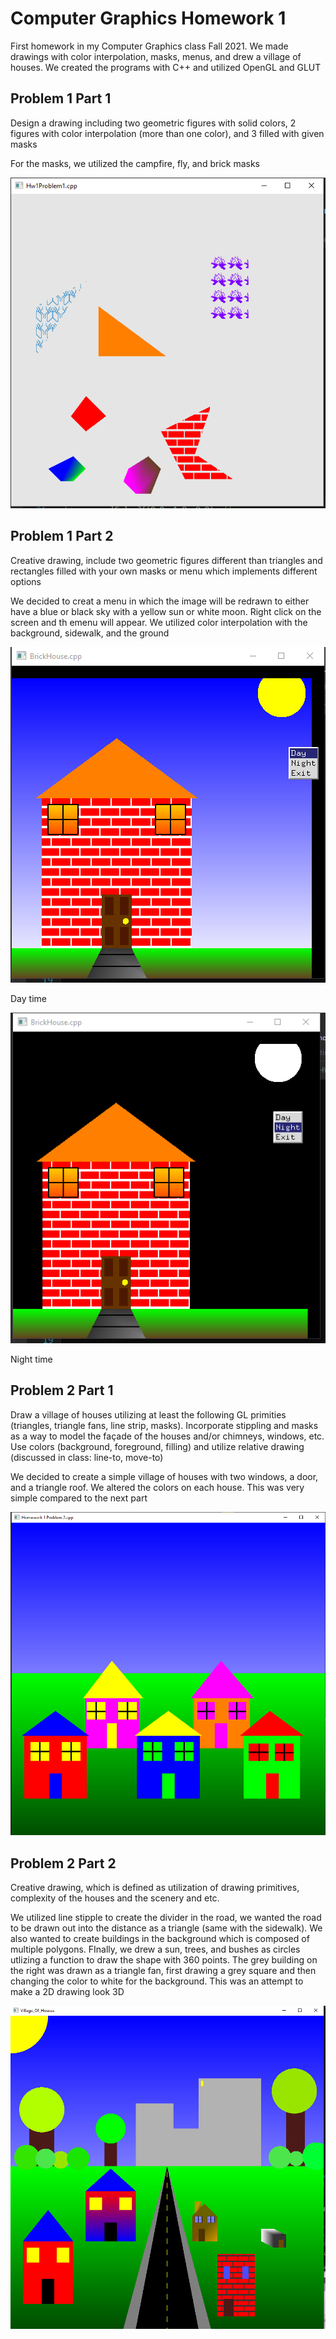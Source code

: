# Computer Graphics Homework 1
First homework in my Computer Graphics class Fall 2021. We made drawings with color interpolation, masks, menus, and drew a village of houses. We created the programs with C++ and utilized OpenGL and GLUT

## Problem 1 Part 1
Design a drawing including two geometric figures with solid colors, 2 figures with color interpolation (more than one color), and 3 filled with given masks

For the masks, we utilized the campfire, fly, and brick masks

![Problem1_1](/Homework1/Images/Hw1Problem1.PNG)

## Problem 1 Part 2 
Creative drawing, include two geometric figures different than triangles and rectangles filled with your own masks or menu which implements different options

We decided to creat a menu in which the image will be redrawn to either have a blue or black sky with a yellow sun or white moon. Right click on the screen and th emenu will appear. We utilized color interpolation with the background, sidewalk, and the ground

![Problem1_2](/Homework1/Images/Hw1Problem1Creative_1.PNG)

Day time


![Problem1_2](/Homework1/Images/Hw1Problem1Creative_2.PNG)

Night time

## Problem 2 Part 1
Draw a village of houses utilizing at least the following GL primities (triangles, triangle fans, line strip, masks). Incorporate stippling and masks as a way to model the façade of the houses and/or chimneys, windows, etc. Use colors (background, foreground, filling) and utilize relative drawing (discussed in class: line-to, move-to)

We decided to create a simple village of houses with two windows, a door, and a triangle roof. We altered the colors on each house. This was very simple compared to the next part

![Problem2_1](/Homework1/Images/Hw1Problem2.PNG)

## Problem 2 Part 2
Creative drawing, which is defined as utilization of drawing primitives, complexity of the houses and the scenery and etc. 

We utilized line stipple to create the divider in the road, we wanted the road to be drawn out into the distance as a triangle (same with the sidewalk). We also wanted to create buildings in the background which is composed of multiple polygons. FInally, we drew a sun, trees, and bushes as circles utlizing a function to draw the shape with 360 points. The grey building on the right was drawn as a triangle fan, first drawing a grey square and then changing the color to white for the background. This was an attempt to make a 2D drawing look 3D

![Problem2_2](/Homework1/Images/Hw1Problem2Creative.PNG)
